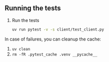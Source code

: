 ## Running the tests

1. Run the tests
    ```bash
    uv run pytest -v -s client/test_client.py
    ```

In case of failures, you can cleanup the cache:

1. `uv clean`
2. `rm -fR .pytest_cache .venv __pycache__`
